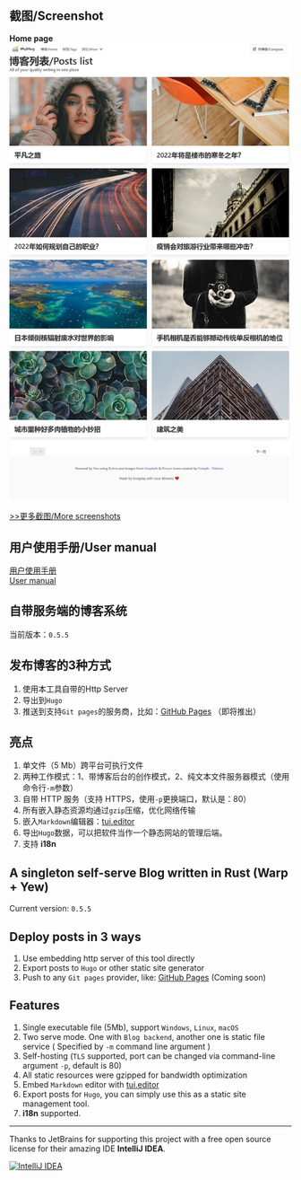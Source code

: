## 截图/Screenshot
**Home page**  
![BlogListPage](manual/screenshot1.jpg)

[&gt;&gt;更多截图/More screenshots](manual/screenshots.md)

## 用户使用手册/User manual
[用户使用手册](manual/how-to-use-zh.md)  
[User manual](manual/how-to-use-en.md)

## 自带服务端的博客系统

当前版本：`0.5.5`

## 发布博客的3种方式
1. 使用本工具自带的Http Server
2. 导出到`Hugo`
3. 推送到支持`Git pages`的服务商，比如：[GitHub Pages](https://pages.github.com/) （即将推出）

## 亮点
1. 单文件（5 Mb）跨平台可执行文件
2. 两种工作模式：1、带博客后台的创作模式，2、纯文本文件服务器模式（使用命令行`-m`参数）
3. 自带 HTTP 服务（支持 HTTPS，使用`-p`更换端口，默认是：80）
4. 所有嵌入静态资源均通过`gzip`压缩，优化网络传输
5. 嵌入`Markdown`编辑器：[tui.editor](https://github.com/nhn/tui.editor)
6. 导出`Hugo`数据，可以把软件当作一个静态网站的管理后端。
7. 支持 **i18n**

## A singleton self-serve Blog written in Rust (Warp + Yew)

Current version: `0.5.5`

## Deploy posts in 3 ways
1. Use embedding http server of this tool directly
2. Export posts to `Hugo` or other static site generator
3. Push to any `Git pages` provider, like: [GitHub Pages](https://pages.github.com/) (Coming soon)

## Features
1. Single executable file (5Mb), support `Windows`, `Linux`, `macOS`
2. Two serve mode. One with `Blog backend`, another one is static file service ( Specified by `-m` command line argument )
3. Self-hosting (`TLS` supported, port can be changed via command-line argument `-p`, default is 80)
4. All static resources were gzipped for bandwidth optimization
5. Embed `Markdown` editor with [tui.editor](https://github.com/nhn/tui.editor)
6. Export posts for `Hugo`, you can simply use this as a static site management tool.
7. **i18n** supported.

---

Thanks to JetBrains for supporting this project with a free open source license for their amazing IDE **IntelliJ IDEA**.

[![IntelliJ IDEA](https://resources.jetbrains.com/storage/products/company/brand/logos/IntelliJ_IDEA_icon.svg)](https://www.jetbrains.com/)
